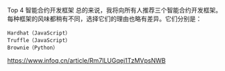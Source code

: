 Top 4 智能合约开发框架
总的来说，我将向所有人推荐三个智能合约开发框架。每种框架的风味都稍有不同，选择它们的理由也略有差异。它们分别是：
```
Hardhat（JavaScript）
Truffle（JavaScript）
Brownie（Python）
```

https://www.infoq.cn/article/Rm7lLUGqej1TzMVpsNWB
